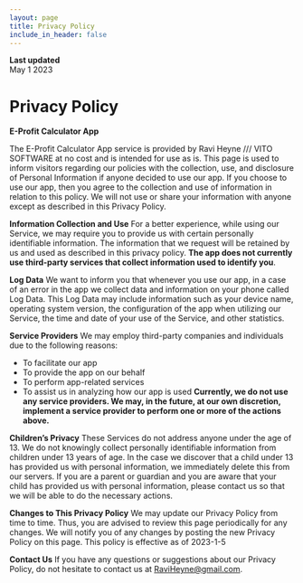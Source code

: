 ```yaml
---
layout: page
title: Privacy Policy
include_in_header: false
---
```


**Last updated**  
May 1 2023

# Privacy Policy

**E-Profit Calculator App**

The E-Profit Calculator App service is provided by Ravi Heyne /// VITO SOFTWARE at no cost
and is intended for use as is. This page is used to inform visitors regarding our policies with the
collection, use, and disclosure of Personal Information if anyone decided to use our app. If you
choose to use our app, then you agree to the collection and use of information in relation to
this policy. We will not use or share your information with anyone except as described in this
Privacy Policy.

**Information Collection and Use**
For a better experience, while using our Service, we may require you to provide us with certain
personally identifiable information. The information that we request will be retained by us and
used as described in this privacy policy. **The app does not currently use third-party services
that collect information used to identify you**. 

**Log Data**
We want to inform you that whenever you use our app, in a case of an error in the app we
collect data and information on your phone called Log Data. This Log Data may include
information such as your device name, operating system version, the configuration of the app
when utilizing our Service, the time and date of your use of the Service, and other statistics.

**Service Providers**
We may employ third-party companies and individuals due to the following reasons:

- To facilitate our app
- To provide the app on our behalf
- To perform app-related services
- To assist us in analyzing how our app is used
**Currently, we do not use any service providers. We may, in the future, at our own
discretion, implement a service provider to perform one or more of the actions above.**

**Children’s Privacy**
These Services do not address anyone under the age of 13. We do not knowingly collect
personally identifiable information from children under 13 years of age. In the case we discover
that a child under 13 has provided us with personal information, we immediately delete this
from our servers. If you are a parent or guardian and you are aware that your child has provided
us with personal information, please contact us so that we will be able to do the necessary
actions.

**Changes to This Privacy Policy**
We may update our Privacy Policy from time to time. Thus, you are advised to review this page
periodically for any changes. We will notify you of any changes by posting the new Privacy
Policy on this page. This policy is effective as of 2023-1-5

**Contact Us**
If you have any questions or suggestions about our Privacy Policy, do not hesitate to contact
us at RaviHeyne@gmail.com.



